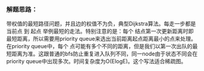 ### 解题思路：
带权值的最短路径问题，并且边的权值不为负，典型Dijkstra算法。每走一步都是 当前点 到 起点 举例最短的走法。特别注意的是：每个
结点第一次更新距离时即最短距离，所以需要用priority queue来选出当前距离起点距离最小的点来处理。在priority queue中，每个
点可能有多个不同的距离，但是我们以第一次出队的最短距离为准。这跟普通的bfs防止重复进入队列不同，同一node由于状态不同会在
priority queue中出现多次。时间复杂度为O(ElogE)。这个写法适合稀疏图。